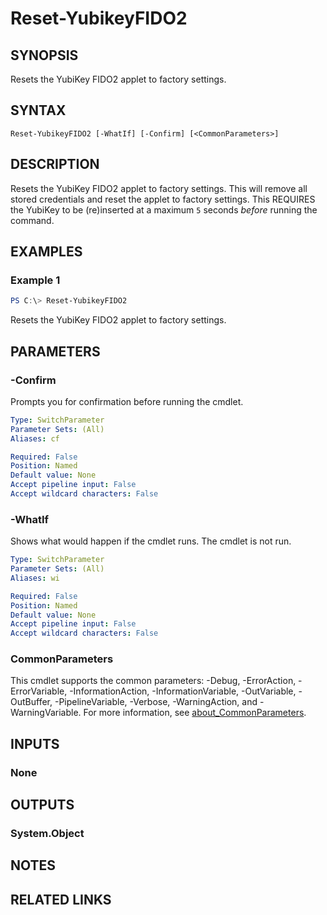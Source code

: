﻿---
external help file: powershellYK.dll-Help.xml
Module Name: powershellYK
online version:
schema: 2.0.0
---

# Reset-YubikeyFIDO2

## SYNOPSIS
Resets the YubiKey FIDO2 applet to factory settings.

## SYNTAX

```
Reset-YubikeyFIDO2 [-WhatIf] [-Confirm] [<CommonParameters>]
```

## DESCRIPTION
Resets the YubiKey FIDO2 applet to factory settings. This will remove all stored credentials and reset the applet to factory settings.
This REQUIRES the YubiKey to be (re)inserted at a maximum `5` seconds _before_ running the command.

## EXAMPLES

### Example 1
```powershell
PS C:\> Reset-YubikeyFIDO2
```

Resets the YubiKey FIDO2 applet to factory settings.

## PARAMETERS

### -Confirm
Prompts you for confirmation before running the cmdlet.

```yaml
Type: SwitchParameter
Parameter Sets: (All)
Aliases: cf

Required: False
Position: Named
Default value: None
Accept pipeline input: False
Accept wildcard characters: False
```

### -WhatIf
Shows what would happen if the cmdlet runs. The cmdlet is not run.

```yaml
Type: SwitchParameter
Parameter Sets: (All)
Aliases: wi

Required: False
Position: Named
Default value: None
Accept pipeline input: False
Accept wildcard characters: False
```

### CommonParameters
This cmdlet supports the common parameters: -Debug, -ErrorAction, -ErrorVariable, -InformationAction, -InformationVariable, -OutVariable, -OutBuffer, -PipelineVariable, -Verbose, -WarningAction, and -WarningVariable. For more information, see [about_CommonParameters](http://go.microsoft.com/fwlink/?LinkID=113216).

## INPUTS

### None

## OUTPUTS

### System.Object
## NOTES

## RELATED LINKS

